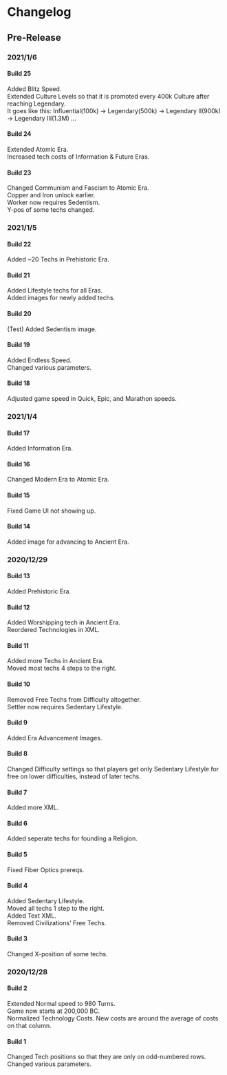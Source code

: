 # Changelog
## Pre-Release
### 2021/1/6
#### Build 25
Added Blitz Speed.\
Extended Culture Levels so that it is promoted every 400k Culture after reaching Legendary.\
It goes like this: Influential(100k) -> Legendary(500k) -> Legendary II(900k) -> Legendary III(1.3M) ...
#### Build 24
Extended Atomic Era.\
Increased tech costs of Information & Future Eras.
#### Build 23
Changed Communism and Fascism to Atomic Era.\
Copper and Iron unlock earlier.\
Worker now requires Sedentism.\
Y-pos of some techs changed.
### 2021/1/5
#### Build 22
Added ~20 Techs in Prehistoric Era.
#### Build 21
Added Lifestyle techs for all Eras.\
Added images for newly added techs.
#### Build 20
(Test) Added Sedentism image.
#### Build 19
Added Endless Speed.\
Changed various parameters.
#### Build 18
Adjusted game speed in Quick, Epic, and Marathon speeds.
### 2021/1/4
#### Build 17
Added Information Era.
#### Build 16
Changed Modern Era to Atomic Era.
#### Build 15
Fixed Game UI not showing up.
#### Build 14
Added image for advancing to Ancient Era.
### 2020/12/29
#### Build 13
Added Prehistoric Era.
#### Build 12
Added Worshipping tech in Ancient Era.\
Reordered Technologies in XML.
#### Build 11
Added more Techs in Ancient Era.\
Moved most techs 4 steps to the right.
#### Build 10
Removed Free Techs from Difficulty altogether.\
Settler now requires Sedentary Lifestyle.
#### Build 9
Added Era Advancement Images.
#### Build 8
Changed Difficulty settings so that players get only Sedentary Lifestyle for free on lower difficulties, instead of later techs.
#### Build 7
Added more XML.
#### Build 6
Added seperate techs for founding a Religion.
#### Build 5
Fixed Fiber Optics prereqs.
#### Build 4
Added Sedentary Lifestyle.\
Moved all techs 1 step to the right.\
Added Text XML.\
Removed Civilizations' Free Techs.
#### Build 3
Changed X-position of some techs.
### 2020/12/28
#### Build 2
Extended Normal speed to 980 Turns.\
Game now starts at 200,000 BC.\
Normalized Technology Costs. New costs are around the average of costs on that column.
#### Build 1
Changed Tech positions so that they are only on odd-numbered rows.\
Changed various parameters.